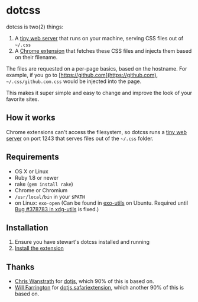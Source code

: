 # dotcss

dotcss is two(2) things:

  1. A [tiny web server][server] that runs on your machine, serving CSS files
     out of `~/.css`
  2. A [Chrome extension][extension] that fetches these CSS files and injects
     them based on their filename.

The files are requested on a per-page basics, based on the hostname. For
example, if you go to [https://github.com](https://github.com),
`~/.css/github.com.css` would be injected into the page.

This makes it super simple and easy to change and improve the look of your favorite sites.

## How it works

Chrome extensions can't access the filesystem, so dotcss runs a [tiny web
server][server] on port 1243 that serves files out of the `~/.css` folder.

## Requirements

- OS X or Linux
- Ruby 1.8 or newer
- rake (`gem install rake`)
- Chrome or Chromium
- `/usr/local/bin` in your `$PATH`
- on Linux: `exo-open` (Can be found in [exo-utils][] on Ubuntu. Required until
  [Bug #378783 in xdg-utils][exo-bug] is fixed.)

## Installation

1. Ensure you have stewart's dotcss installed and running
2. [Install the extension](https://github.com/maman/dotcss.safariextension/blob/master/dotcss.safariextz?raw=true)

## Thanks

- [Chris Wanstrath][defunkt] for [dotjs][], which 90% of this is based on.
- [Will Farrington](https://github.com/wfarr) for [dotjs.safariextension](https://github.com/wfarr/dotjs.safariextension), which another 90% of this is based on.

[server]: https://github.com/stewart/dotcss/blob/master/bin/dcssd
[extension]: http://j.mp/dotcss_chrome_ext
[exo-utils]: http://packages.ubuntu.com/search?keywords=exo-utils
[exo-bug]: https://bugs.launchpad.net/ubuntu/+source/xdg-utils/+bug/378783
[defunkt]: https://github.com/defunkt
[dotjs]: https://github.com/defunkt/dotjs
